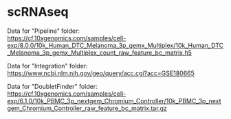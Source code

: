 # scRNAseq
 Data for "Pipeline" folder:  
 https://cf.10xgenomics.com/samples/cell-exp/8.0.0/10k_Human_DTC_Melanoma_3p_gemx_Multiplex/10k_Human_DTC_Melanoma_3p_gemx_Multiplex_count_raw_feature_bc_matrix.h5  
   
 Data for "Integration" folder:  
 https://www.ncbi.nlm.nih.gov/geo/query/acc.cgi?acc=GSE180665  

 Data for "DoubletFinder" folder:  
 https://cf.10xgenomics.com/samples/cell-exp/6.1.0/10k_PBMC_3p_nextgem_Chromium_Controller/10k_PBMC_3p_nextgem_Chromium_Controller_raw_feature_bc_matrix.tar.gz  
 
